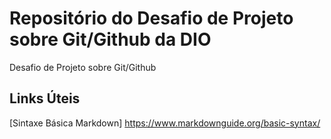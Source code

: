 # Repositório do Desafio de Projeto sobre Git/Github da DIO
Desafio de Projeto sobre Git/Github

## Links Úteis
[Sintaxe Básica Markdown] https://www.markdownguide.org/basic-syntax/
